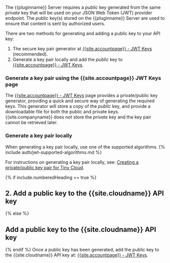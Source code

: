 The {{pluginname}} Server requires a _public_ key generated from the same _private_ key that will be used on your JSON Web Token (JWT) provider endpoint. The public key(s) stored on the {{pluginname}} Server are used to ensure that content is sent by authorized users.

There are two methods for generating and adding a public key to your API key:

1. The secure key pair generator at [{{site.accountpage}} - JWT Keys]({{site.accountpageurl}}/jwt/) (recommended).
1. Generate a key pair locally and add the _public_ key to [{{site.accountpage}} - JWT Keys]({{site.accountpageurl}}/jwt/).

### Generate a key pair using the {{site.accountpage}} JWT Keys page

The [{{site.accountpage}} - JWT Keys]({{site.accountpageurl}}/jwt/) page provides a private/public key generator, providing a quick and secure way of generating the required keys. This generator will store a copy of the _public_ key, and provide a downloadable file for both the public and private keys. {{site.companyname}} does not store the _private_ key and the key pair cannot be retrieved later.

### Generate a key pair locally

When generating a key pair locally, use one of the supported algorithms.
{% include auth/jwt-supported-algorithms.md %}

For instructions on generating a key pair locally, see: [Creating a private/public key pair for Tiny Cloud]({{site.baseurl}}/how-to-guides/generate-rsa-key-pairs/).

{% if include.numberedHeading == true %}
## 2. Add a public key to the {{site.cloudname}} API key
{% else %}
## Add a public key to the {{site.cloudname}} API key
{% endif %}
Once a public key has been generated, add the public key to the {{site.cloudname}} API key at: [{{site.accountpage}} - JWT Keys]({{site.accountpageurl}}/jwt/).

